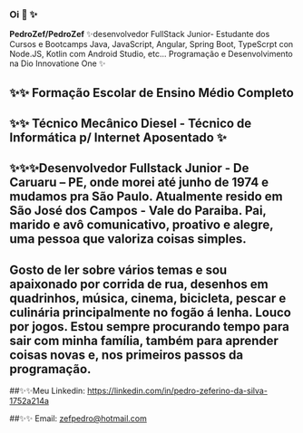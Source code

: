 ### Oi 👋 ✨

**PedroZef/PedroZef** ✨desenvolvedor FullStack Junior- Estudante dos Cursos e Bootcamps Java, JavaScript, Angular, Spring Boot, TypeScrpt con Node.JS, Kotlin com Android Studio, etc... Programação e Desenvolvimento na Dio Innovatione One ✨

##  ✨✨ Formação Escolar de Ensino Médio Completo

## ✨✨ Técnico Mecânico Diesel - Técnico de Informática p/ Internet Aposentado ✨

## ✨✨✨Desenvolvedor Fullstack Junior - De Caruaru – PE, onde morei até junho de 1974 e mudamos pra São Paulo. Atualmente resido em São José dos Campos - Vale do Paraiba. Pai, marido e avô comunicativo, proativo e alegre, uma pessoa que valoriza coisas simples.
## Gosto de ler sobre vários temas e sou apaixonado por corrida de rua, desenhos em quadrinhos, música, cinema, bicicleta, pescar e culinária principalmente no fogão á lenha. Louco por jogos. Estou sempre procurando tempo para sair com minha família, também para aprender coisas novas e, nos primeiros passos da programação.

##✨✨Meu Linkedin: https://linkedin.com/in/pedro-zeferino-da-silva-1752a214a            

##✨✨ Email: zefpedro@hotmail.com
